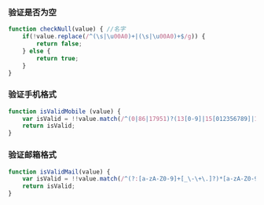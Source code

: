 ###  验证是否为空
```javascript
function checkNull(value) { //名字
	if(!value.replace(/^(\s|\u00A0)+|(\s|\u00A0)+$/g)) {
		return false;
	} else {
		return true;
	}
}        
```

###  验证手机格式
```javascript
function isValidMobile (value) {
	var isValid = !!value.match(/^(0|86|17951)?(13[0-9]|15[012356789]|17[678]|18[0-9]|14[57])[0-9]{8}$/);
	return isValid;
}
```


###  验证邮箱格式
```javascript
function isValidMail(value) {
	var isValid = !!value.match(/^(?:[a-zA-Z0-9]+[_\-\+\.]?)*[a-zA-Z0-9]+@(?:([a-zA-Z0-9]+[_\-]?)*[a-zA-Z0-9]+\.)+([a-zA-Z]{2,})+$/);
	return isValid;
}
```
